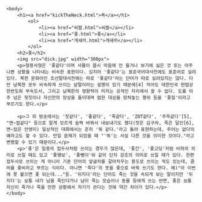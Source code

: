 <!DOCTYPE html>
<html>
    <head>
        <title>욕-좆</title>
        <meta charset="utf-8">
    </head>

    <body>
        <h1><a href="kickTheNeck.html">욕</a></h1>
            <ol>
                <li><a href="씨발.html">씨발</a></li>
                <li><a href="좆.html">좆</a></li>
                <li><a href="개새끼.html">개새끼</a></li>
            </ol>
        <h2>좆</h2>
        <img src="dick.jpg" width="300px">
        <p>형용사형은 '좆같다'이며 사물이 몹시 마음에 안 들거나 보기에 싫은 것 또는 아주 나쁜 상황을 나타내는 비속한 표현이다. 심지어 '좆같다'는 표준국어대사전에도 표준어로 실려 있다. 북한 문화어인 조선말대사전에는 따로 '좆같다'라는 단어가 따로 실려있지는 않다. 다만 남북한 모두 비속하게 쓰이는 낱말이라는 설명이 있기 때문에[4] 적어도 대한민국 헌법상 한반도와 부속도서, 그리고 남북한의 영향력이 미치는 공적인 자리에서 쓸 수 없다. 도를 아주 넘은 헛짓이나 자신만의 망상을 들이대며 엄한 대상을 망쳐놓는 행위 등을 '좆질'이라고 부르기도 한다.</p>

        <p>그 외 방송에서는 '잣같다', '좋같다', '죽같다', 'ZOT같다', '주옥같다'[5], "면~접같다" 등으로 알게 모르게 슬쩍 바꿔서 내보내기도 했다(잣은 김구라, 죽은 달인[6], 면~접은 안영미) 일상적인 대화에서는 흔히 '뭐 같다.'라고 돌려 표현하는데, 주어는 없다의 예라고도 할 수 있다. 만일 문제가 되었을 때 "'뭐'는 사실 다른 것을 의미한 것이다."라고 변명할 수 있기 때문이다.</p>
        <p>'좆'은 일종의 접두사처럼 쓰이는 경우가 많은데, '좆간', '좆고딩'처럼 비하의 의미로 쓰일 때도 있고 '좆땡보', '좆뺑이'와 같이 단지 강조의 의미로 쓰일 때가 있다. 한편 접두사로 쓰이는 게 아니라 기존 단어의 앞글자를 갈아치우는 용도로 쓰이는 적도 있는데, 좀비를 좆비라고 부르는 식이다. 아니면 '죽다'의 뜻을 좆으로 바꿔 쓰기도 한다. 예)"아 이번에 못 붙으면 좆 되는데..."등. '뒤지다'라는 단어도 죽는 것을 속되게 보는 말이지만 '뒤지다'는 보통 내가 남을 죽인다거나 남이 죽는 모습이나 동물 등에게 쓰는 반면, 좆은 보통 자신이 죽거나 죽을 만한 상황에서 자기가 쓴다는 것에 약간 차이가 있다.</p>
    </body>
</html>
